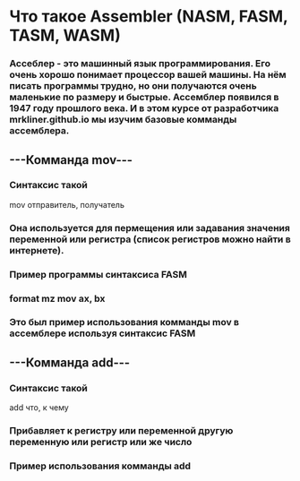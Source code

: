 <h1>Что такое Assembler (NASM, FASM, TASM, WASM)</h1>
<h3>Ассеблер - это машинный язык программирования. Его очень хорошо понимает процессор вашей машины. На нём писать программы трудно, но они получаются очень маленькие по размеру и быстрые. Ассемблер появился в 1947 году прошлого века. И в этом курсе от разработчика mrkliner.github.io мы изучим базовые комманды ассемблера.</h3>
<h2>---Комманда mov---</h2>
<h3>Синтаксис такой </h3> <a>mov отправитель, получатель</a>
<h3>Она используется для пермещения или задaвания значения переменной или регистра (список регистров можно найти в интернете).</h3>
<h3>Пример программы синтаксиса FASM</h3>
<h3>format mz
    mov ax, bx
</h3>
<h3>Это был пример использования комманды mov в ассемблере используя синтаксис FASM</h3>
<h2>---Комманда add---</h2>
<h3>Синтаксис такой </h3> <a>add что, к чему</a>
<h3>Прибавляет к регистру или переменной другую переменную или регистр или же число</h3>
<h3>Пример использования комманды add
